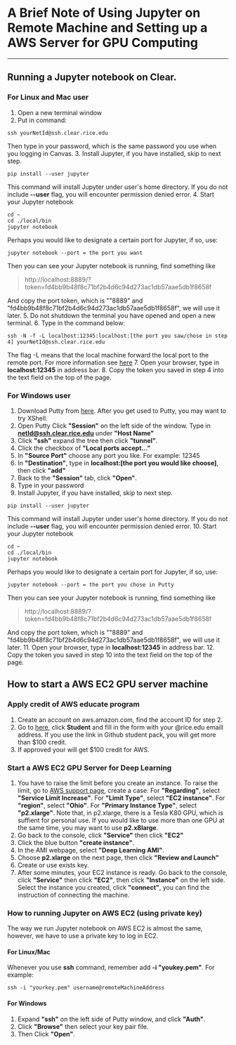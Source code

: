 # A Brief Note of Using Jupyter on Remote Machine and Setting up a AWS Server for GPU Computing

------

## **Running a Jupyter notebook on Clear.**
### For Linux and Mac user

 1. Open a new terminal window
 2. Put in command: 
```
ssh yourNetId@ssh.clear.rice.edu
```
Then type in your password, which is the same password you use when you logging in Canvas.
 3. Install Jupyter, if you have installed, skip to next step.
```
pip install --user jupyter
```
This command will install Jupyter under user's home directory. If you do not include **--user** flag, you will encounter permission denied error.
 4. Start your Jupyter notebook
```
cd ~ 
cd ./local/bin
jupyter notebook 
```

Perhaps you would like to designate a certain port for Jupyter, if so, use:

```
jupyter notebook --port = the port you want
```
Then you can see your Jupyter notebook is running, find something like 

>  http://localhost:8889/?token=fd4bb9b48f8c71bf2b4d6c94d273ac1db57aae5db1f8658f

And copy the port token, which is ""8889" and "fd4bb9b48f8c71bf2b4d6c94d273ac1db57aae5db1f8658f", we will use it later.
5. Do not shutdown the terminal you have opened and open a new terminal.
6. Type in the command below:

```
ssh -N -f -L localhost:12345:localhost:[the port you saw/chose in step 4] yourNetId@ssh.clear.rice.edu
```

The flag -L means that the local machine forward the local port to the remote port. For more information see [here][1] 
7. Open your browser, type in **localhost:12345** in address bar.
8. Copy the token you saved in step 4 into the text field on the top of the page.

### For Windows user
1. Download Putty from [here][2]. After you get used to Putty, you may want to try XShell.
2. Open Putty Click **"Session"** on the left side of the window. Type in **netId@ssh.clear.rice.edu** under **"Host Name"**
3. Click **"ssh"** expand the tree then click **"tunnel"**.
4. Click the checkbox of **"Local ports accept..."**
5. In **"Source Port"** choose any port you like. For example: 12345
6. In **"Destination"**, type in **localhost:[the port you would like choose]**, then click **"add"**
7. Back to the **"Session"** tab, click **"Open"**.
8. Type in your password
9. Install Jupyter, if you have installed, skip to next step.
```
pip install --user jupyter
```
This command will install Jupyter under user's home directory. If you do not include **--user** flag, you will encounter permission denied error.
10. Start your Jupyter notebook
```
cd ~ 
cd ./local/bin
jupyter notebook 
```

Perhaps you would like to designate a certain port for Jupyter, if so, use:

```
jupyter notebook --port = the port you chose in Putty
```
Then you can see your Jupyter notebook is running, find something like 

>  http://localhost:8889/?token=fd4bb9b48f8c71bf2b4d6c94d273ac1db57aae5db1f8658f

And copy the port token, which is ""8889" and "fd4bb9b48f8c71bf2b4d6c94d273ac1db57aae5db1f8658f", we will use it later.
11. Open your browser, type in **localhost:12345** in address bar.
12. Copy the token you saved in step 10 into the text field on the top of the page.

## How to start a AWS EC2 GPU server machine
### Apply credit of AWS educate program
1. Create an account on aws.amazon.com, find the account ID for step 2.
2. Go to [here][3], click **Student** and fill in the form with your @rice.edu emaill address. If you use the link in Github student pack, you will get more than \$100 credit.
3. If approved your will get \$100 credit for AWS. 

### Start a AWS EC2 GPU Server for Deep Learning
1. You have to raise the limit before you create an instance. To raise the limit, go to [AWS support page][4], create a case. For **"Regarding"**, select **"Service Limit Increase"**. For **"Limit Type"**, select **"EC2 instance"**. For **"region"**, select **"Ohio"**. For **"Primary Instance Type"**, select **"p2.xlarge"**. Note that, in p2.xlarge, there is a Tesla K80 GPU, which is suffient for personal use. If you would like to use more than one GPU at the same time, you may want to use **p2.x8large**.
2. Go back to the console, click **"Service"** then click **"EC2"**
3. Click the blue button **"create instance"**.
4. In the AMI webpage, select **"Deep Learning AMI"**.
5. Choose **p2.xlarge** on the next page, then click **"Review and Launch"**
6. Create or use exists key.
7. After some minutes, your EC2 instance is ready. Go back to the console, click **"Service"** then click **"EC2"**, then click **"Instance"** on the left side. Select the instance you created, click **"connect"**, you can find the instruction of connecting the machine.

### How to running Jupyter on AWS EC2 (using private key)
The way we run Jupyter notebook on AWS EC2 is almost the same, however, we have to use a private key to log in EC2. 

#### For Linux/Mac
Whenever you use **ssh** command, remember add **-i "youkey.pem"**. For example:
```
ssh -i "yourkey.pem" username@remoteMachineAddress
```

#### For Windows
1. Expand **"ssh"** on the left side of Putty window, and click **"Auth"**.
2. Click **"Browse"** then select your key pair file.
3. Then Click **"Open"**.

  [1]: https://linux.die.net/man/1/ssh
  [2]: https://www.putty.org/
  [3]: https://www.awseducate.com/Registration
  [4]: https://console.aws.amazon.com/support/home